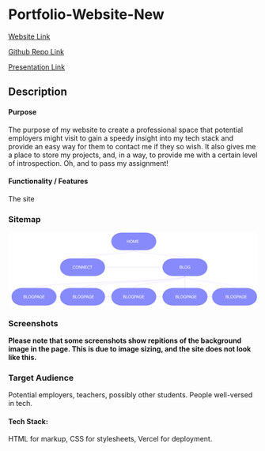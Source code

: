 # Portfolio-Website-New

[Website Link](https://portfolio-website-new-gilt.vercel.app/)

[Github Repo Link](https://github.com/CallanVass/Portfolio-Website-New)

[Presentation Link]()

## Description

#### Purpose

The purpose of my website to create a professional space that potential employers might visit to gain a speedy insight into my tech stack and provide an easy way for them to contact me if they so wish. It also gives me a place to store my projects, and, in a way, to provide me with a certain level of introspection. Oh, and to pass my assignment!

#### Functionality / Features

The site 

### Sitemap

![Sitemap](docs/sitemap.png)

### Screenshots

**Please note that some screenshots show repitions of the background image in the page. This is due to image sizing, and the site does not look like this.**




### Target Audience

Potential employers, teachers, possibly other students. People well-versed in tech.

#### Tech Stack:

HTML for markup, CSS for stylesheets, Vercel for deployment.